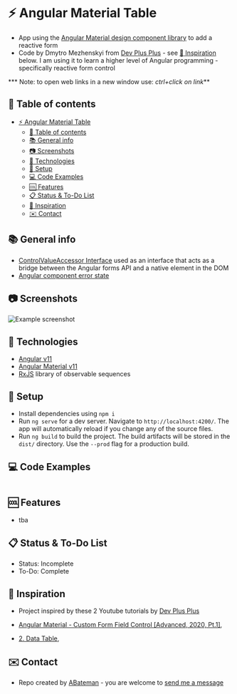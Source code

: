 # :zap: Angular Material Table

* App using the [Angular Material design component library](https://material.angular.io/) to add a reactive form
* Code by Dmytro Mezhenskyi from [Dev Plus Plus](https://www.youtube.com/channel/UCSj1Igu3ejxqcQISNEmx8VQ) - see [:clap: Inspiration](#clap-inspiration) below. I am using it to learn a higher level of Angular programming - specifically reactive form control

*** Note: to open web links in a new window use: _ctrl+click on link_**

## :page_facing_up: Table of contents

* [:zap: Angular Material Table](#zap-angular-material-table)
  * [:page_facing_up: Table of contents](#page_facing_up-table-of-contents)
  * [:books: General info](#books-general-info)
  * [:camera: Screenshots](#camera-screenshots)
  * [:signal_strength: Technologies](#signal_strength-technologies)
  * [:floppy_disk: Setup](#floppy_disk-setup)
  * [:computer: Code Examples](#computer-code-examples)
  * [:cool: Features](#cool-features)
  * [:clipboard: Status & To-Do List](#clipboard-status--to-do-list)
  * [:clap: Inspiration](#clap-inspiration)
  * [:envelope: Contact](#envelope-contact)

## :books: General info

* [ControlValueAccessor Interface](https://angular.io/api/forms/ControlValueAccessor) used as an interface that acts as a bridge between the Angular forms API and a native element in the DOM
* [Angular component error state](https://github.com/angular/components/blob/master/src/material/core/common-behaviors/error-state.ts)

## :camera: Screenshots

![Example screenshot](./img/form.png)

## :signal_strength: Technologies

* [Angular v11](https://angular.io/)
* [Angular Material v11](https://material.angular.io/)
* [RxJS](https://rxjs-dev.firebaseapp.com/guide/overview) library of observable sequences

## :floppy_disk: Setup

* Install dependencies using `npm i`
* Run `ng serve` for a dev server. Navigate to `http://localhost:4200/`. The app will automatically reload if you change any of the source files.
* Run `ng build` to build the project. The build artifacts will be stored in the `dist/` directory. Use the `--prod` flag for a production build.

## :computer: Code Examples

```html

```

## :cool: Features

* tba

## :clipboard: Status & To-Do List

* Status: Incomplete
* To-Do: Complete

## :clap: Inspiration

* Project inspired by these 2 Youtube tutorials by [Dev Plus Plus](https://www.youtube.com/channel/UCSj1Igu3ejxqcQISNEmx8VQ)

* [Angular Material - Custom Form Field Control [Advanced, 2020, Pt.1]](https://www.youtube.com/watch?v=8ThVof0Rz64),
* [2. Data Table](https://www.youtube.com/watch?v=ao-nY-9biWs&list=PL55RiY5tL51p2R1L8sxaYlzmWh6yIrX8k&index=2),

## :envelope: Contact

* Repo created by [ABateman](https://www.andrewbateman.org) - you are welcome to [send me a message](https://andrewbateman.org/contact)
